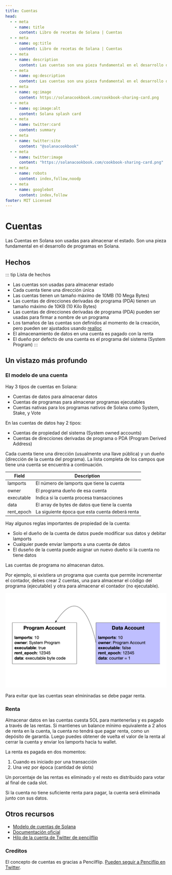 ```yaml
---
title: Cuentas
head:
  - - meta
    - name: title
      content: Libro de recetas de Solana | Cuentas
  - - meta
    - name: og:title
      content: Libro de recetas de Solana | Cuentas
  - - meta
    - name: description
      content: Las cuentas son una pieza fundamental en el desarrollo de Solana. Aprende más sobre las cuentas de Solana y otros conceptos en el libro de recetas de Solana.
  - - meta
    - name: og:description
      content: Las cuentas son una pieza fundamental en el desarrollo de Solana. Aprende más sobre las cuentas de Solana y otros conceptos en el libro de recetas de Solana.
  - - meta
    - name: og:image
      content: https://solanacookbook.com/cookbook-sharing-card.png
  - - meta
    - name: og:image:alt
      content: Solana splash card
  - - meta
    - name: twitter:card
      content: summary
  - - meta
    - name: twitter:site
      content: "@solanacookbook"
  - - meta
    - name: twitter:image
      content: "https://solanacookbook.com/cookbook-sharing-card.png"
  - - meta
    - name: robots
      content: index,follow,noodp
  - - meta
    - name: googlebot
      content: index,follow
footer: MIT Licensed
---
```


# Cuentas

Las Cuentas en Solana son usadas para almacenar el estado. Son una pieza
fundamental en el desarrollo de programas en Solana.

## Hechos

::: tip Lista de hechos

- Las cuentas son usadas para almacenar estado
- Cada cuenta tiene una dirección única
- Las cuentas tienen un tamaño máximo de 10MB (10 Mega Bytes)
- Las cuentas de direcciones derivadas de programa (PDA) tienen un tamaño máximo
de 10KB (10 Kilo Bytes)
- Las cuentas de direcciones derivadas de programa (PDA) pueden ser usadas para
firmar a nombre de un programa
- Los tamaños de las cuentas son definidos al momento de la creación, pero 
pueden ser ajustados usando [realloc](https://solanacookbook.com/references/programs.html#how-to-change-account-size)
- El almacenamiento de datos en una cuenta es pagado con la renta
- El dueño por defecto de una cuenta es el programa del sistema (System Program)
  :::

## Un vistazo más profundo

### El modelo de una cuenta

Hay 3 tipos de cuentas en Solana:

- Cuentas de datos para almacenar datos
- Cuentas de programas para almacenar programas ejecutables
- Cuentas nativas para los programas nativos de Solana como System, Stake, 
y Vote

En las cuentas de datos hay 2 tipos:

- Cuentas de propiedad del sistema (System owned accounts)
- Cuentas de direcciones derivadas de programa o PDA (Program Derived Address)

Cada cuenta tiene una dirección (usualmente una llave pública) y un dueño
(dirección de la cuenta del programa). La lista completa de los campos que 
tiene una cuenta se encuentra a continuación.

| Field      | Description                                    |
| ---------- | ---------------------------------------------- |
| lamports   | El número de lamports que tiene la cuenta      |
| owner      | El programa dueño de esa cuenta                |
| executable | Indica si la cuenta procesa transacciones      |
| data       | El array de bytes de datos que tiene la cuenta |
| rent_epoch | La siguiente época que esta cuenta deberá renta|

Hay algunos reglas importantes de propiedad de la cuenta:

- Solo el dueño de la cuenta de datos puede modificar sus datos y debitar 
lamports
- Cualquier puede enviar lamports a una cuenta de datos
- El duseño de la cuenta puede asignar un nuevo dueño si la cuenta no tiene 
datos

Las cuentas de programa no almacenan datos.

Por ejemplo, si existiera un programa que cuenta que permite incrementar el 
contador, debes crear 2 cuentas, una para almacenar el código del programa 
(ejecutable) y otra para almacenar el contador (no ejecutable).

![](./account_example.jpeg)

Para evitar que las cuentas sean elmininadas se debe pagar renta.

### Renta

Almacenar datos en las cuentas cuesta SOL para mantenerlas y es pagado a través
de las rentas. Si mantienes un balance mínimo equivalente a 2 años de renta en 
la cuenta, la cuenta no tendrá que pagar renta, como un depósito de garantía. 
Luego puedes obtener de vuelta el valor de la renta al cerrar la cuenta y 
enviar los lamports hacia tu wallet. 

La renta es pagada en dos momentos:

1. Cuando es iniciado por una transacción
2. Una vez por época (cantidad de slots)

Un porcentaje de las rentas es eliminado y el resto es distribuido para votar
al final de cada slot.

Si la cuenta no tiene suficiente renta para pagar, la cuenta será eliminada 
junto con sus datos.

## Otros recursos

- [Modelo de cuentas de Solana](https://solana.wiki/zh-cn/docs/account-model/#account-storage)
- [Documentación oficial](https://docs.solana.com/developing/programming-model/accounts)
- [Hilo de la cuenta de Twitter de pencilflip](https://twitter.com/pencilflip/status/1452402100470644739)

### Creditos

El concepto de cuentas es gracias a Pencilflip. [Pueden seguir a Penciflip en Twitter](https://twitter.com/intent/user?screen_name=pencilflip).
